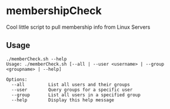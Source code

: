 # membershipCheck

Cool little script to pull membership info from Linux Servers

## Usage

```
./memberCheck.sh --help
Usage: ./memberCheck.sh [--all | --user <username> | --group <groupname> | --help]

Options:
  --all         List all users and their groups
  --user        Query groups for a specific user
  --group       List all users in a specified group
  --help        Display this help message
```
